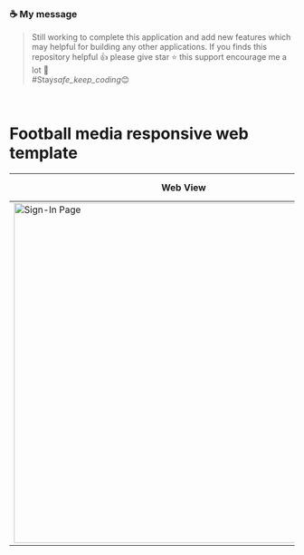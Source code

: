 ### :coffee: My message

> Still working to complete this application and add new features which may helpful for building any other applications.
> If you finds this repository helpful :thumbsup:
> please give star :star:
> this support encourage me a lot :muscle:  
> #Stay*safe_keep_coding*:blush:

<br/>

# Football media responsive web template

| Web View                                                                                                                                              | Mobile view                                                                                                                            |
| ----------------------------------------------------------------------------------------------------------------------------------------------------- | -------------------------------------------------------------------------------------------------------------------------------------- |
| <img align="center" alt="Sign-In Page" width="600px" src="https://github.com/ArnabDutta246/football-media/blob/main/images/screenshot/desktop.png" /> | <img align="center" alt="Sign-Up Page" src="https://github.com/ArnabDutta246/football-media/blob/main/images/screenshot/mobile.png" /> |
